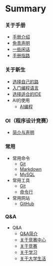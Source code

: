 # Summary

### 关于手册
* [手册介绍](/README.md)
* [免责声明](/Disclaimer.md)
* [一些闲话](/Some-Words.md)
* [手册指路](/Another.md)

### 关于新生
* [选择自己的路](/Freshman/Choose-Way.md)
* [入门编程语言](/Freshman/Quick-Start.md)
* [选择适合的IDE](/Freshman/Choose-IDE.md)
* AI的使用
    * [AI编程](/Freshman/Use-AI/AI-Programming.md)
    <!-- * [大模型的使用](/Freshman/Use-AI/LLM.md) -->

### OI（程序设计竞赛）
* [简介与声明](/OI/README.md)

<!-- ### 开发
* 施工中

### 运维
* 施工中

### 深度学习
* 施工中 -->

### 常用
* 常用命令
    * [Git](/Common/Command/Git.md)
    * [Markdown](/Common/Command/Markdown.md)
    * [MySQL](/Common/Command/MySQL.md)
* 常用工具
    * [Git](/Common/Tool/Git.md)
    * [命令行](/Common/Tool/Command-Line.md)
    <!-- * [AI](/Common/Tool/AI.md) -->
* 常用网站
    * [GitHub](/Common/Website/GitHub.md)

### Q&A
* Q&A
    * [Q&A简介](/QA/README.md)
    * [关于竞赛中心](/QA/About-Competition-Center.md)
    * [关于竞赛](/QA/About-Competiton.md)
    * [关于学习](/QA/About-Study.md)
    * [关于大学生活](/QA/About-University-Life.md)
